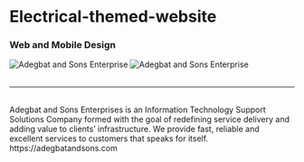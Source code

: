 # Electrical-themed-website

### Web and Mobile Design
![Adegbat and Sons Enterprise](https://res.cloudinary.com/precious24/image/upload/v1617099194/ade.jpg) ![Adegbat and Sons Enterprise](https://res.cloudinary.com/precious24/image/upload/v1617099194/adegbatSonsMobile.jpg)
<br>
<br>
<hr>
<br>
Adegbat and Sons Enterprises is an Information Technology Support Solutions Company formed with the goal of redefining service delivery and adding value to clients’ infrastructure. We provide fast, reliable and excellent services to customers that speaks for itself.
<br>
https://adegbatandsons.com
